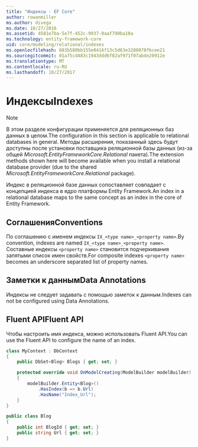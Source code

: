 ```yaml
---
title: "Индексы - EF Core"
author: rowanmiller
ms.author: divega
ms.date: 10/27/2016
ms.assetid: 4581e7ba-5e7f-452c-9937-0aaf790ba10a
ms.technology: entity-framework-core
uid: core/modeling/relational/indexes
ms.openlocfilehash: 683b580bb155e0416f13c5d63e3280078fbcee21
ms.sourcegitcommit: 01a75cd483c1943ddd6f82af971f07abde20912e
ms.translationtype: MT
ms.contentlocale: ru-RU
ms.lasthandoff: 10/27/2017
---
```

# <a name="indexes"></a><span data-ttu-id="0dec1-102">Индексы</span><span class="sxs-lookup"><span data-stu-id="0dec1-102">Indexes</span></span>

> [!NOTE]  
> <span data-ttu-id="0dec1-103">В этом разделе конфигурации применяется для реляционных баз данных в целом.</span><span class="sxs-lookup"><span data-stu-id="0dec1-103">The configuration in this section is applicable to relational databases in general.</span></span> <span data-ttu-id="0dec1-104">Методы расширения, показанный здесь будут доступны после установки поставщика реляционной базы данных (из-за общей *Microsoft.EntityFrameworkCore.Relational* пакета).</span><span class="sxs-lookup"><span data-stu-id="0dec1-104">The extension methods shown here will become available when you install a relational database provider (due to the shared *Microsoft.EntityFrameworkCore.Relational* package).</span></span>

<span data-ttu-id="0dec1-105">Индекс в реляционной базе данных сопоставляет совпадает с концепцией индекса в ядро платформы Entity Framework.</span><span class="sxs-lookup"><span data-stu-id="0dec1-105">An index in a relational database maps to the same concept as an index in the core of Entity Framework.</span></span>

## <a name="conventions"></a><span data-ttu-id="0dec1-106">Соглашения</span><span class="sxs-lookup"><span data-stu-id="0dec1-106">Conventions</span></span>

<span data-ttu-id="0dec1-107">По соглашению с именем индексы `IX_<type name>_<property name>`.</span><span class="sxs-lookup"><span data-stu-id="0dec1-107">By convention, indexes are named `IX_<type name>_<property name>`.</span></span> <span data-ttu-id="0dec1-108">Составные индексы `<property name>` становится подчеркивания запятыми список имен свойств.</span><span class="sxs-lookup"><span data-stu-id="0dec1-108">For composite indexes `<property name>` becomes an underscore separated list of property names.</span></span>

## <a name="data-annotations"></a><span data-ttu-id="0dec1-109">Заметки к данным</span><span class="sxs-lookup"><span data-stu-id="0dec1-109">Data Annotations</span></span>

<span data-ttu-id="0dec1-110">Индексы не следует задавать с помощью заметок к данным.</span><span class="sxs-lookup"><span data-stu-id="0dec1-110">Indexes can not be configured using Data Annotations.</span></span>

## <a name="fluent-api"></a><span data-ttu-id="0dec1-111">Fluent API</span><span class="sxs-lookup"><span data-stu-id="0dec1-111">Fluent API</span></span>

<span data-ttu-id="0dec1-112">Чтобы настроить имя индекса, можно использовать Fluent API.</span><span class="sxs-lookup"><span data-stu-id="0dec1-112">You can use the Fluent API to configure the name of an index.</span></span>

<!-- [!code-csharp[Main](samples/core/relational/Modeling/FluentAPI/Samples/Relational/IndexName.cs?highlight=9)] -->
``` csharp
class MyContext : DbContext
{
    public DbSet<Blog> Blogs { get; set; }

    protected override void OnModelCreating(ModelBuilder modelBuilder)
    {
        modelBuilder.Entity<Blog>()
            .HasIndex(b => b.Url)
            .HasName("Index_Url");
    }
}

public class Blog
{
    public int BlogId { get; set; }
    public string Url { get; set; }
}
```
